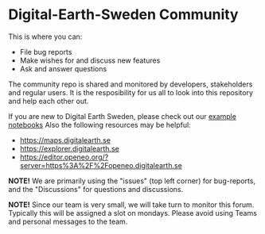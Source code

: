 # Digital-Earth-Sweden Community

This is where you can:
- File bug reports
- Make wishes for and discuss new features
- Ask and answer questions

The community repo is shared and monitored by developers, stakeholders and regular users. It is the resposibility for us all to look into this repository and help each other out. 

If you are new to Digital Earth Sweden, please check out our [example notebooks](https://gitlab.ice.ri.se/des-public/openeo-training)
Also the following resources may be helpful:
- https://maps.digitalearth.se
- https://explorer.digitalearth.se
- https://editor.openeo.org/?server=https%3A%2F%2Fopeneo.digitalearth.se


**NOTE!** We are primarily using the "issues" (top left corner) for bug-reports, and the "Discussions" for questions and discussions.

**NOTE!** Since our team is very small, we will take turn to monitor this forum. Typically this will be assigned a slot on mondays. Please avoid using Teams and personal messages to the team. 
